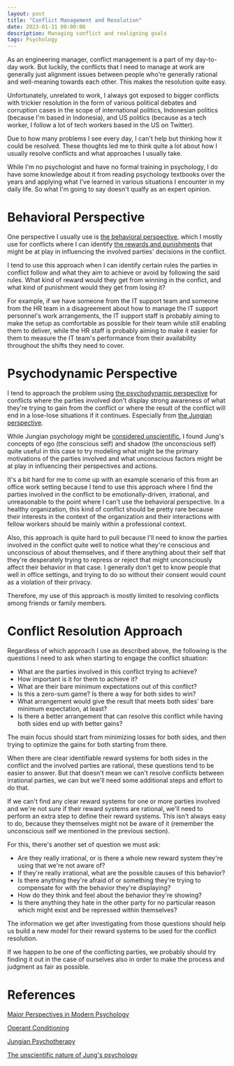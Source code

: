 ```yaml
---
layout: post
title: "Conflict Management and Resolution"
date: 2023-01-31 00:00:00
description: Managing conflict and realigning goals
tags: Psychology
---
```


As an engineering manager, conflict management is a part of my day-to-day work. But luckily, the conflicts that I need to manage at work are generally just alignment issues between people who're generally rational and well-meaning towards each other. This makes the resolution quite easy.

Unfortunately, unrelated to work, I always got exposed to bigger conflicts with trickier resolution in the form of various political debates and corruption cases in the scope of international politics, Indonesian politics (because I'm based in Indonesia), and US politics (because as a tech worker, I follow a lot of tech workers based in the US on Twitter).

Due to how many problems I see every day, I can't help but thinking how it could be resolved. These thoughts led me to think quite a lot about how I usually resolve conflicts and what approaches I usually take.

While I'm no psychologist and have no formal training in psychology, I do have some knowledge about it from reading psychology textbooks over the years and applying what I've learned in various situations I encounter in my daily life. So what I'm going to say doesn't qualfy as an expert opinion.

# Behavioral Perspective

One perspective I usually use is [the behavioral perspective]((https://www.verywellmind.com/perspectives-in-modern-psychology-2795595)), which I mostly use for conflicts where I can identify [the rewards and punishments](https://explorable.com/operant-conditioning) that might be at play in influencing the involved parties' decisions in the conflict.

I tend to use this approach when I can identify certain rules the parties in conflict follow and what they aim to achieve or avoid by following the said rules. What kind of reward would they get from winning in the confict, and what kind of punishment would they get from losing it?

For example, if we have someone from the IT support team and someone from the HR team in a disagreement about how to manage the IT support personnel's work arrangements, the IT support staff is probably aiming to make the setup as comfortable as possible for their team while still enabling them to deliver, while the HR staff is probably aiming to make it easier for them to measure the IT team's performance from their availability throughout the shifts they need to cover.

# Psychodynamic Perspective

I tend to approach the problem using [the psychodynamic perspective](https://www.verywellmind.com/perspectives-in-modern-psychology-2795595) for conflicts where the parties involved don't display strong awareness of what they're trying to gain from the conflict or where the result of the conflict will end in a lose-lose situations if it continues. Especially from [the Jungian perspective](https://www.goodtherapy.org/learn-about-therapy/types/jungian-psychotherapy).

While Jungian psychology might be [considered unscientific](https://www.europeanmedical.info/cognitive-therapy/the-unscientific-nature-of-jungs-psychology.html), I found Jung's concepts of ego (the conscious self) and shadow (the unconscious self) quite useful in this case to try modeling what might be the primary motivations of the parties involved and what unconscious factors might be at play in influencing their perspectives and actions.

It's a bit hard for me to come up with an example scenario of this from an office work setting because I tend to use this approach where I find the parties involved in the conflict to be emotionally-driven, irrational, and unreasonable to the point where I can't use the behavioral perspective. In a healthy organization, this kind of conflict should be pretty rare because their interests in the context of the organization and their interactions with fellow workers should be mainly within a professional context.

Also, this approach is quite hard to pull because I'll need to know the parties involved in the conflict quite well to notice what they're conscious and unconscious of about themselves, and if there anything about their self that they're desperately trying to repress or reject that might unconsciously affect their behavior in that case. I generally don't get to know people that well in office settings, and trying to do so without their consent would count as a violation of their privacy.

Therefore, my use of this approach is mostly limited to resolving conflicts among friends or family members.

# Conflict Resolution Approach

Regardless of which approach I use as described above, the following is the questions I need to ask when starting to engage the conflict situation:

- What are the parties involved in this conflict trying to achieve?
- How important is it for them to achieve it?
- What are their bare minimum expectations out of this conflict?
- Is this a zero-sum game? Is there a way for both sides to win?
- What arrangement would give the result that meets both sides' bare minimum expectation, at least?
- Is there a better arrangement that can resolve this conflict while having both sides end up with better gains?

The main focus should start from minimizing losses for both sides, and then trying to optimize the gains for both starting from there.

When there are clear identifiable reward systems for both sides in the conflict and the involved parties are rational, these questions tend to be easier to answer. But that doesn't mean we can't resolve conflicts between irrational parties, we can but we'll need some additional steps and effort to do that.

If we can't find any clear reward systems for one or more parties involved and we're not sure if their reward systems are rational, we'll need to perform an extra step to define their reward systems. This isn't always easy to do, because they themselves might not be aware of it (remember the unconscious self we mentioned in the previous section).

For this, there's another set of question we must ask:

- Are they really irrational, or is there a whole new reward system they're using that we're not aware of?
- If they're really irrational, what are the possible causes of this behavior?
- Is there anything they're afraid of or something they're trying to compensate for with the behavior they're displaying?
- How do they think and feel about the behavior they're showing?
- Is there anything they hate in the other party for no particular reason which might exist and be repressed within themselves?

The information we get after investigating from those questions should help us build a new model for their reward systems to be used for the conflict resolution.

If we happen to be one of the conflicting parties, we probably should try finding it out in the case of ourselves also in order to make the process and judgment as fair as possible.

# References

[Major Perspectives in Modern Psychology](https://www.verywellmind.com/perspectives-in-modern-psychology-2795595)

[Operant Conditioning](https://explorable.com/operant-conditioning)

[Jungian Psychotherapy](https://www.goodtherapy.org/learn-about-therapy/types/jungian-psychotherapy)

[The unscientific nature of Jung's psychology](https://www.europeanmedical.info/cognitive-therapy/the-unscientific-nature-of-jungs-psychology.html)
